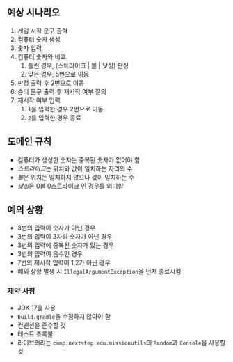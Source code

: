 ## 예상 시나리오
1. 게임 시작 문구 출력
2. 컴퓨터 숫자 생성
3. 숫자 입력
4. 컴퓨터 숫자와 비교
   1. 틀린 경우, (스트라이크 | 볼 | 낫싱) 판정 
   2. 맞은 경우, 5번으로 이동
5. 판정 출력 후 2번으로 이동
6. 승리 문구 출력 후 재시작 여부 질의
7. 재시작 여부 입력
   1. `1`을 입력한 경우 2번으로 이동
   2. `2`를 입력한 경우 종료
## 도메인 규칙
- 컴퓨터가 생성한 숫자는 중복된 숫자가 없어야 함
- *스트라이크*는 위치와 값이 일치하는 자리의 수
- *볼*은 위치는 일치하지 않으나 값이 일치하는 수
- *낫싱*은 0볼 0스트라이크 인 경우를 의미함
## 예외 상황
- 3번의 입력이 숫자가 아닌 경우
- 3번의 입력이 3자리 숫자가 아닌 경우
- 3번의 입력에 중복된 숫자가 있는 경우
- 3번의 입력이 음수인 경우
- 7번의 재시작 입력이 1,2가 아닌 경우
- 예외 상황 발생 시 `IllegalArgumentException`을 던져 종료시킴
### 제약 사항
- JDK 17을 사용
- `build.gradle`을 수정하지 않아야 함
- 컨벤션을 준수할 것
- 테스트 초록불
- 라이브러리는 `camp.nextstep.edu.missionutils`의 `Random`과 `Console`을 사용할 것